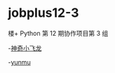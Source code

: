 # jobplus12-3

楼+ Python 第 12 期协作项目第 3 组

-[神奇小飞龙](https://github.com/Zhoucy94)

-[yunmu](https://github.com/vicmeg/)
